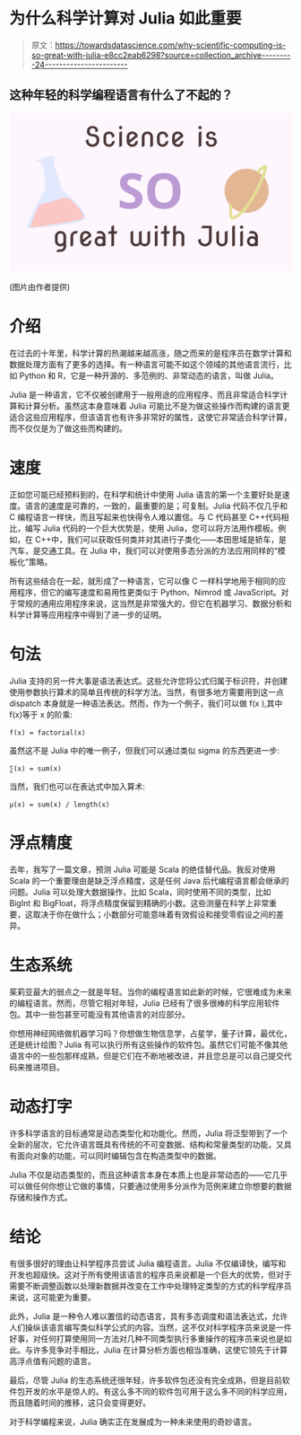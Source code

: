 # 为什么科学计算对 Julia 如此重要

> 原文：<https://towardsdatascience.com/why-scientific-computing-is-so-great-with-julia-e8cc2eab6298?source=collection_archive---------24----------------------->

## 这种年轻的科学编程语言有什么了不起的？

![](img/2061d2e3d4a0766f863e164f941b8474.png)

(图片由作者提供)

# 介绍

在过去的十年里，科学计算的热潮越来越高涨，随之而来的是程序员在数学计算和数据处理方面有了更多的选择。有一种语言可能不如这个领域的其他语言流行，比如 Python 和 R，它是一种开源的、多范例的、非常动态的语言，叫做 Julia。

Julia 是一种语言，它不仅被创建用于一般用途的应用程序，而且非常适合科学计算和计算分析。虽然这本身意味着 Julia 可能比不是为做这些操作而构建的语言更适合这些应用程序，但该语言也有许多非常好的属性，这使它非常适合科学计算，而不仅仅是为了做这些而构建的。

# 速度

正如您可能已经预料到的，在科学和统计中使用 Julia 语言的第一个主要好处是速度。语言的速度是可靠的，一致的，最重要的是；可复制。Julia 代码不仅几乎和 C 编程语言一样快，而且写起来也快得令人难以置信。与 C 代码甚至 C++代码相比，编写 Julia 代码的一个巨大优势是，使用 Julia，您可以将方法用作模板。例如，在 C++中，我们可以获取任何类并对其进行子类化——本田思域是轿车，是汽车，是交通工具。在 Julia 中，我们可以对使用多态分派的方法应用同样的“模板化”策略。

所有这些结合在一起，就形成了一种语言，它可以像 C 一样科学地用于相同的应用程序，但它的编写速度和易用性更类似于 Python、Nimrod 或 JavaScript。对于常规的通用应用程序来说，这当然是非常强大的，但它在机器学习、数据分析和科学计算等应用程序中得到了进一步的证明。

# 句法

Julia 支持的另一件大事是语法表达式。这些允许您将公式归属于标识符，并创建使用参数执行算术的简单且传统的科学方法。当然，有很多地方需要用到这一点 dispatch 本身就是一种语法表达。然而，作为一个例子，我们可以做 f(x ),其中 f(x)等于 x 的阶乘:

```
f(x) = factorial(x)
```

虽然这不是 Julia 中的唯一例子，但我们可以通过类似 sigma 的东西更进一步:

```
∑(x) = sum(x)
```

当然，我们也可以在表达式中加入算术:

```
μ(x) = sum(x) / length(x)
```

# 浮点精度

去年，我写了一篇文章，预测 Julia 可能是 Scala 的绝佳替代品。我反对使用 Scala 的一个重要理由是缺乏浮点精度，这是任何 Java 后代编程语言都会继承的问题。Julia 可以处理大数据操作，比如 Scala，同时使用不同的类型，比如 BigInt 和 BigFloat，将浮点精度保留到精确的小数。这些测量在科学上非常重要，这取决于你在做什么；小数部分可能意味着有效假设和接受零假设之间的差异。

# 生态系统

茱莉亚最大的弱点之一就是年轻。当你的编程语言如此新的时候，它很难成为未来的编程语言。然而，尽管它相对年轻，Julia 已经有了很多很棒的科学应用软件包。其中一些包甚至可能没有其他语言的对应部分。

你想用神经网络做机器学习吗？你想做生物信息学，占星学，量子计算，最优化，还是统计绘图？Julia 有可以执行所有这些操作的软件包。虽然它们可能不像其他语言中的一些包那样成熟，但是它们在不断地被改进，并且您总是可以自己提交代码来推进项目。

# 动态打字

许多科学语言的目标通常是动态类型化和功能化。然而，Julia 将泛型带到了一个全新的层次，它允许语言既具有传统的不可变数据、结构和常量类型的功能，又具有面向对象的功能，可以同时编辑包含在构造类型中的数据。

Julia 不仅是动态类型的，而且这种语言本身在本质上也是非常动态的——它几乎可以做任何你想让它做的事情，只要通过使用多分派作为范例来建立你想要的数据存储和操作方式。

# 结论

有很多很好的理由让科学程序员尝试 Julia 编程语言。Julia 不仅编译快，编写和开发也超级快。这对于所有使用该语言的程序员来说都是一个巨大的优势，但对于需要不断调整函数以处理新数据并改变在工作中处理特定类型的方式的科学程序员来说，这可能更为重要。

此外，Julia 是一种令人难以置信的动态语言，具有多态调度和语法表达式，允许人们操纵该语言编写类似科学公式的内容。当然，这不仅对科学程序员来说是一件好事，对任何打算使用同一方法对几种不同类型执行多重操作的程序员来说也是如此。与许多竞争对手相比，Julia 在计算分析方面也相当准确，这使它领先于计算高浮点值有问题的语言。

最后，尽管 Julia 的生态系统还很年轻，许多软件包还没有完全成熟，但是目前软件包开发的水平是惊人的。有这么多不同的软件包可用于这么多不同的科学应用，而且随着时间的推移，这只会变得更好。

对于科学编程来说，Julia 确实正在发展成为一种未来使用的奇妙语言。